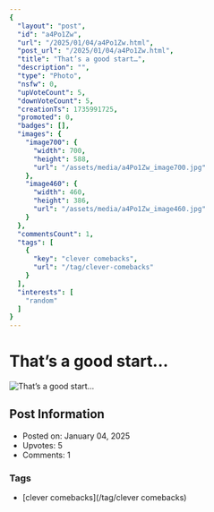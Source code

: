 ```yaml
---
{
  "layout": "post",
  "id": "a4Po1Zw",
  "url": "/2025/01/04/a4Po1Zw.html",
  "post_url": "/2025/01/04/a4Po1Zw.html",
  "title": "That’s a good start…",
  "description": "",
  "type": "Photo",
  "nsfw": 0,
  "upVoteCount": 5,
  "downVoteCount": 5,
  "creationTs": 1735991725,
  "promoted": 0,
  "badges": [],
  "images": {
    "image700": {
      "width": 700,
      "height": 588,
      "url": "/assets/media/a4Po1Zw_image700.jpg"
    },
    "image460": {
      "width": 460,
      "height": 386,
      "url": "/assets/media/a4Po1Zw_image460.jpg"
    }
  },
  "commentsCount": 1,
  "tags": [
    {
      "key": "clever comebacks",
      "url": "/tag/clever-comebacks"
    }
  ],
  "interests": [
    "random"
  ]
}
---
```


# That’s a good start…

![That’s a good start…](/assets/media/a4Po1Zw_image700.jpg)

## Post Information

- Posted on: January 04, 2025
- Upvotes: 5
- Comments: 1

### Tags

- [clever comebacks](/tag/clever comebacks)
